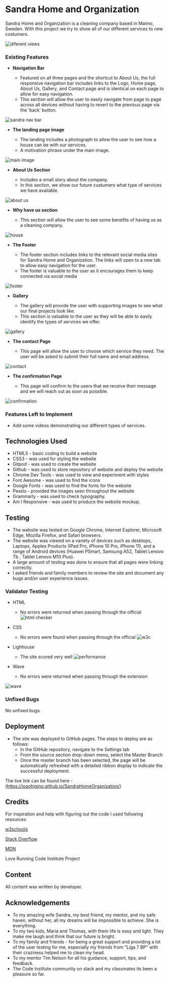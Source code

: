 # Sandra Home and Organization

Sandra Home and Organization is a cleaning company based in Malmo, Sweden. With this project we try to show all of our different services to new costumers.


![diferent views](https://user-images.githubusercontent.com/111378728/189607060-536239aa-b4d5-4c34-a5a3-bab321840271.png)


### Existing Features

- __Navigation Bar__

  - Featured on all three pages and the shortcut to About Us, the full responsive navigation bar includes links to the Logo, Home page, About Us, Gallery, and Contact page and is identical on each page to allow for easy navigation.
  - This section will allow the user to easily navigate from page to page across all devices without having to revert to the previous page via the ‘back’ button. 

![sandra nav bar](https://user-images.githubusercontent.com/111378728/189654029-255be596-3fe0-466f-b593-e257963acd70.png)


- __The landing page image__

  - The landing includes a photograph to allow the user to see how a house can be with our services. 
  - A motivation phrase under the main image.
  
![main image](https://user-images.githubusercontent.com/111378728/189654419-9e41a95d-1555-4f8a-8773-f06648ddde82.png)


- __About Us Section__

  - Includes a small story about the company. 
  - In this section, we show our future custumers what type of services we have available.

![about us](https://user-images.githubusercontent.com/111378728/189863490-74697a53-2d98-4b2e-a75b-c77e6e2520a1.png)



- __Why have us section__

  - This section will allow the user to see some benefits of having us as a cleaning company.  

![house](https://user-images.githubusercontent.com/111378728/189866249-a9d1bbde-3468-47ee-ad0c-06f7213cea4a.png)


- __The Footer__ 

  - The footer section includes links to the relevant social media sites for Sandra Home and Organization. The links will open to a new tab to allow easy navigation for the user. 
  - The footer is valuable to the user as it encourages them to keep connected via social media

![footer](https://user-images.githubusercontent.com/111378728/189657843-bfe02a6a-5181-4fda-9424-ef4b5562a648.png)


- __Gallery__

  - The gallery will provide the user with supporting images to see what our final projects look like. 
  - This section is valuable to the user as they will be able to easily identify the types of services we offer. 

![gallery](https://user-images.githubusercontent.com/111378728/189658446-95cd4534-49f2-40c1-b454-1245360a44c9.png)


- __The contact Page__

  - This page will allow the user to choose which service they need. The user will be asked to submit their full name and email address. 

![contact](https://user-images.githubusercontent.com/111378728/189658681-712fae22-1140-4eb4-be7f-43733e6f1655.png)

- __The confirmation Page__

  - This page will confirm to the users that we receive their message and we will reach out as soon as possible.
  
 ![confirmation](https://user-images.githubusercontent.com/111378728/189882817-4c3e138b-5733-4cb3-8814-d01c5aad3cd3.png)


### Features Left to Implement

- Add some videos demonstrating our different types of services.

## Technologies Used
- HTML5 - basic coding to build a website
- CSS3 - was used for styling the website
- Gitpod - was used to create the website
- Github - was used to store repository of website and deploy the website
- Chrome Dev Tools - was used to view and experiment with styles
- Font Awsome - was used to find the icons
- Google Fonts - was used to find the fonts for the website
- Pexels - provided the images seen throughout the website
- Grammarly - was used to check typography.
- Am I Responsive - was used to produce the website mockup.



## Testing 

- The website was tested on Google Chrome, Internet Explorer, Microsoft Edge, Mozilla Firefox, and Safari browsers.
- The website was viewed on a variety of devices such as desktops, Laptops, Apples Products (IPad Pro, iPhone 10 Pro, iPhone 11), and a range of Android devices (Huawei PSmart, Samsung A52, Tablet Lenovo Tb , Tablet Lenovo M10 Plus).
- A large amount of testing was done to ensure that all pages were linking correctly.
- I asked friends and family members to review the site and document any bugs and/or user experience issues.


### Validator Testing 

- HTML
  - No errors were returned when passing through the official
  ![html checker](https://user-images.githubusercontent.com/111378728/189870229-6db1cb97-75f9-4da1-a677-2ef01babc7d3.png)

- CSS
  - No errors were found when passing through the official
  ![w3c](https://user-images.githubusercontent.com/111378728/189869152-42853857-d7a3-43fa-ab82-aa51f722a699.png)
  
- Lighhouse
  - The site scored very well
 ![performance](https://user-images.githubusercontent.com/111378728/189873598-6218450e-9025-4f01-8aef-933fbcded571.png)
 
- Wave
  -  No errors were returned when passing through the extension
  
 ![wave](https://user-images.githubusercontent.com/111378728/189883334-719b976a-1604-4e64-afe2-6f8b6ca80d3b.png)



### Unfixed Bugs

No unfixed bugs.

## Deployment

- The site was deployed to GitHub pages. The steps to deploy are as follows: 
  - In the GitHub repository, navigate to the Settings tab 
  - From the source section drop-down menu, select the Master Branch
  - Once the master branch has been selected, the page will be automatically refreshed with a detailed ribbon display to indicate the successful deployment. 

The live link can be found here - (https://joaohigino.github.io/SandraHomeOrganization/)


## Credits

For inspiration and help with figuring out the code I used following resources

[w3schools](https://www.w3schools.com/)

[Stack Overflow](https://stackoverflow.com/)

[MDN](https://developer.mozilla.org/en-US/)

Love Running Code Institute Project


## **Content**

All content was written by developer. 

## Acknowledgements

- To my amazing wife Sandra, my best friend, my mentor, and my safe haven, without her, all my dreams will be impossible to achieve. She is everything.
- To my two kids, Maria and Thomas, with them life is easy and light. They make me laugh and think that our future is bright.
- To my family and friends - for being a great support and providing a lot of the user testing for me, especially my friends from "Liga 7 BP" with their craziness helped me to clean my head.
- To my mentor Tim Nelson for all his guidance, support, tips, and feedback.
- The Code Institute community on slack and my classmates its been a pleasure so far.
